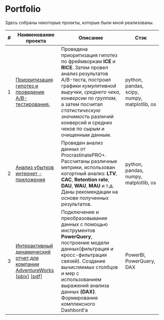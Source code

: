 # Portfolio

Здесь собраны некоторые проекты, которые были мной реализованы.

| #  | Наименование проекта | Описание | Стэк |
| ------------- | ------------- | ------------- | ------------- |
| 1  | [Приоритизация гипотез и проведение A/B-тестирования.](https://github.com/gpspb/Portfolio/blob/main/Приоритизация%20и%20проверка%20гипотез/Project.ipynb) | Проведена приоритизация гипотез по фреймворкам **ICE** и **RICE**. Затем провел анализ результатов A/B-теста, построил графики *кумулятивной выручки*, *среднего чека*, *конверсии по группам*, а затем посчитал *статистическую значимость* различий конверсий и средних чеков по сырым и очищенным данным. | python, pandas, scipy, numpy, matplotlib, os | 
| 2  | [Анализ убытков интернет - приложения](https://github.com/gpspb/Portfolio/blob/main/Анализ%20убытков%20интернет%20-%20приложения/Project.ipynb) | Проведен анализ данных от ProcrastinatePRO+. Рассчитаны различные метрики, использован когортный анализ: **LTV**, **CAC**, **Retention rate**, **DAU**, **WAU**, **MAU** и т.д. Даны рекомендации на основе полученных результатов. | python, pandas, numpy, matplotlib, os |
| 3  | [Интерактивный динамический отчет для компании AdventureWorks](https://github.com/gpspb/Portfolio/tree/main/PowerBI%20Project) [[pbix]](https://github.com/gpspb/Portfolio/blob/main/PowerBI%20Project/AdventureWorks_Report.pbix) [[pdf]](https://github.com/gpspb/Portfolio/blob/main/PowerBI%20Project/AdventureWorks_Report.pdf) | Подключение и преобразовывание данных с помощью инструментов **PowerQuery**, построение модели данных(фильтрация и кросс-фильтрация связей). Создание вычисляемых столбцов и мер с использованием выражений анализа данных **(DAХ)**. Формирование комплексного Dashbord'a | PowerBI, PowerQuery, DAX |
